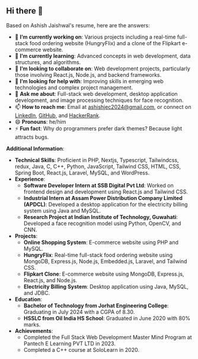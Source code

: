 ## Hi there 👋

Based on Ashish Jaishwal's resume, here are the answers:

- 🔭 **I’m currently working on**: Various projects including a real-time full-stack food ordering website (HungryFlix) and a clone of the Flipkart e-commerce website.
- 🌱 **I’m currently learning**: Advanced concepts in web development, data structures, and algorithms.
- 👯 **I’m looking to collaborate on**: Web development projects, particularly those involving React.js, Node.js, and backend frameworks.
- 🤔 **I’m looking for help with**: Improving skills in emerging web technologies and complex project management.
- 💬 **Ask me about**: Full-stack web development, desktop application development, and image processing techniques for face recognition.
- 📫 **How to reach me**: Email at ashishjec2024@gmail.com, or connect on [LinkedIn](https://www.linkedin.com/in/ashish-jaishwal-62b1621b2/), [GitHub](https://github.com/ashishjec), and [HackerRank](https://www.hackerrank.com/profile/ashishjec2024).
- 😄 **Pronouns**: he/him
- ⚡ **Fun fact**: Why do programmers prefer dark themes? Because light attracts bugs.

**Additional Information**:
- **Technical Skills**: Proficient in PHP, Nextjs, Typescript, Tailwindcss, redux,  Java, C, C++, Python, JavaScript, Tailwind CSS, HTML, CSS, Spring Boot, React.js, Laravel, MySQL, and WordPress.
- **Experience**:
  - **Software Developer Intern at SSB Digital Pvt Ltd**: Worked on frontend design and development using React.js and Tailwind CSS.
  - **Industrial Intern at Assam Power Distribution Company Limited (APDCL)**: Developed a desktop application for the electricity billing system using Java and MySQL.
  - **Research Project at Indian Institute of Technology, Guwahati**: Developed a face recognition model using Python, OpenCV, and CNN.
- **Projects**:
  - **Online Shopping System**: E-commerce website using PHP and MySQL.
  - **HungryFlix**: Real-time full-stack food ordering website using MongoDB, Express.js, Node.js, Embedded.js, Laravel, and Tailwind CSS.
  - **Flipkart Clone**: E-commerce website using MongoDB, Express.js, React.js, and Node.js.
  - **Electricity Billing System**: Desktop application using Java, MySQL, and JDBC.
- **Education**:
  - **Bachelor of Technology from Jorhat Engineering College**: Graduating in July 2024 with a CGPA of 8.30.
  - **HSSLC from Oil India HS School**: Graduated in June 2020 with 80% marks.
- **Achievements**:
  - Completed the Full Stack Web Development Master Mind Program at Pantech E Learning PVT LTD in 2023.
  - Completed a C++ course at SoloLearn in 2020.
 
